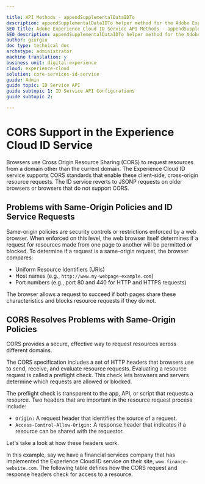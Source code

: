 ```yaml
---

title: API Methods - appendSupplementalDataIDTo
description: appendSupplementalDataIDTo helper method for the Adobe Experience Cloud ID Service API
SEO title: Adobe Experience Cloud ID Service API Methods - appendSupplementalDataIDTo
SEO description: appendSupplementalDataIDTo helper method for the Adobe Experience Cloud ID Service API
author: giurgiu
doc type: technical doc
archetype: administrator
machine translation: y
business unit: digital-experience
cloud: experience-cloud
solution: core-services-id-service
guide: Admin
guide topic: ID Service API
guide subtopic 1: ID Service API Configurations
guide subtopic 2:

---
```


# CORS Support in the Experience Cloud ID Service

Browsers use Cross Origin Resource Sharing (CORS) to request resources from a domain other than the current domain. The Experience Cloud ID service supports CORS standards that enable these client-side, cross-origin resource requests. The ID service reverts to JSONP requests on older browsers or browsers that do not support CORS.

## Problems with Same-Origin Policies and ID Service Requests

Same-origin policies are security controls or restrictions enforced by a web browser. When enforced on this level, the web browser itself determines if a request for resources made from one page to another will be permitted or blocked. To determine if a request is a same-origin request, the browser compares:

+ Uniform Resource Identifiers (URIs)
+ Host names (e.g., `http://www.my-webpage-example.com`)
+ Port numbers (e.g., port 80 and 440 for HTTP and HTTPS requests)

The browser allows a request to succeed if both pages share these characteristics and blocks resource requests if they do not.

## CORS Resolves Problems with Same-Origin Policies

CORS provides a secure, effective way to request resources across different domains. 

The CORS specification includes a set of HTTP headers that browsers use to send, receive, and evaluate resource requests. Evaluating a resource request is called a preflight check. This check lets browsers and servers determine which requests are allowed or blocked. 

The preflight check is transparent to the app, API, or script that requests a resource. Two headers that are important in the resource request process include:

+ `Origin:` A request header that identifies the source of a request.
+ `Access-Control-Allow-Origin:` A response header that indicates if a resource can be shared with the requestor.

Let's take a look at how these headers work. 

In this example, say we have a financial services company that has implemented the Experience Cloud ID service on their site, `www.finance-website.com`. The following table defines how the CORS request and response headers check for access to a resource.
